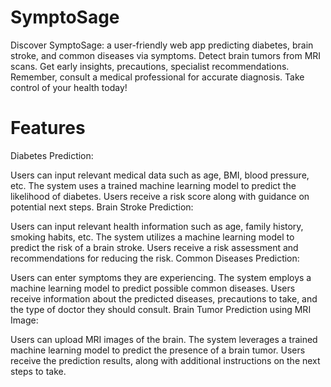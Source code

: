 # SymptoSage
 Discover SymptoSage: a user-friendly web app predicting diabetes, brain stroke, and common diseases via symptoms. Detect brain tumors from MRI scans. Get early insights, precautions, specialist recommendations. Remember, consult a medical professional for accurate diagnosis. Take control of your health today!
 
# Features
Diabetes Prediction:

Users can input relevant medical data such as age, BMI, blood pressure, etc.
The system uses a trained machine learning model to predict the likelihood of diabetes.
Users receive a risk score along with guidance on potential next steps.
Brain Stroke Prediction:

Users can input relevant health information such as age, family history, smoking habits, etc.
The system utilizes a machine learning model to predict the risk of a brain stroke.
Users receive a risk assessment and recommendations for reducing the risk.
Common Diseases Prediction:

Users can enter symptoms they are experiencing.
The system employs a machine learning model to predict possible common diseases.
Users receive information about the predicted diseases, precautions to take, and the type of doctor they should consult.
Brain Tumor Prediction using MRI Image:

Users can upload MRI images of the brain.
The system leverages a trained machine learning model to predict the presence of a brain tumor.
Users receive the prediction results, along with additional instructions on the next steps to take.


